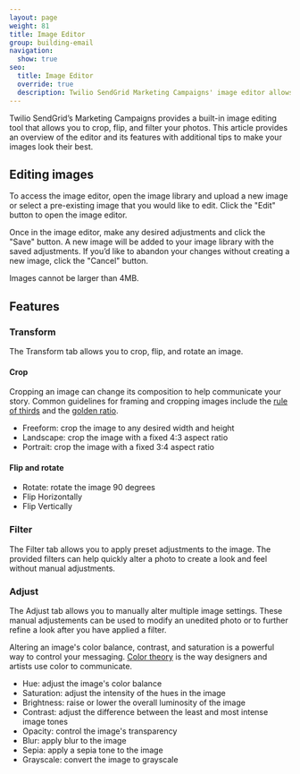 ```yaml
---
layout: page
weight: 81
title: Image Editor
group: building-email
navigation:
  show: true
seo:
  title: Image Editor
  override: true
  description: Twilio SendGrid Marketing Campaigns' image editor allows you to crop, flip, and filter images to help you create the perfect design without the need for any other tools.
---
```


Twilio SendGrid’s Marketing Campaigns provides a built-in image editing tool that allows you to crop, flip, and filter your photos. This article provides an overview of the editor and its features with additional tips to make your images look their best.

## Editing images

To access the image editor, open the image library and upload a new image or select a pre-existing image that you would like to edit. Click the "Edit" button to open the image editor.

Once in the image editor, make any desired adjustments and click the "Save" button. A new image will be added to your image library with the saved adjustments. If you’d like to abandon your changes without creating a new image, click the "Cancel" button.

<call-out>

Images cannot be larger than 4MB.

</call-out>

## Features

### Transform

The Transform tab allows you to crop, flip, and rotate an image.

#### Crop

<call-out>

Cropping an image can change its composition to help communicate your story. Common guidelines for framing and cropping images include the [rule of thirds](https://en.wikipedia.org/wiki/Rule_of_thirds) and the [golden ratio](https://en.wikipedia.org/wiki/Golden_ratio#Applications_and_observations).

</call-out>

- Freeform: crop the image to any desired width and height
- Landscape: crop the image with a fixed 4:3 aspect ratio
- Portrait: crop the image with a fixed 3:4 aspect ratio

#### Flip and rotate

- Rotate: rotate the image 90 degrees
- Flip Horizontally
- Flip Vertically

### Filter

The Filter tab allows you to apply preset adjustments to the image. The provided filters can help quickly alter a photo to create a look and feel without manual adjustments.

### Adjust

The Adjust tab allows you to manually alter multiple image settings. These manual adjustements can be used to modify an unedited photo or to further refine a look after you have applied a filter.

<call-out>

Altering an image's color balance, contrast, and saturation is a powerful way to control your messaging. [Color theory](https://www.smashingmagazine.com/2010/01/color-theory-for-designers-part-1-the-meaning-of-color/) is the way designers and artists use color to communicate.

</call-out>

- Hue: adjust the image's color balance
- Saturation: adjust the intensity of the hues in the image
- Brightness: raise or lower the overall luminosity of the image
- Contrast: adjust the difference between the least and most intense image tones
- Opacity: control the image's transparency
- Blur: apply blur to the image
- Sepia: apply a sepia tone to the image
- Grayscale: convert the image to grayscale
